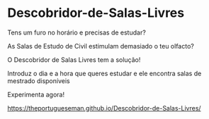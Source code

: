 # Descobridor-de-Salas-Livres

Tens um furo no horário e precisas de estudar?

As Salas de Estudo de Civil estimulam demasiado o teu olfacto?

O Descobridor de Salas Livres tem a solução!

Introduz o dia e a hora que queres estudar e ele encontra salas de mestrado disponíveis

Experimenta agora!

https://theportugueseman.github.io/Descobridor-de-Salas-Livres/
